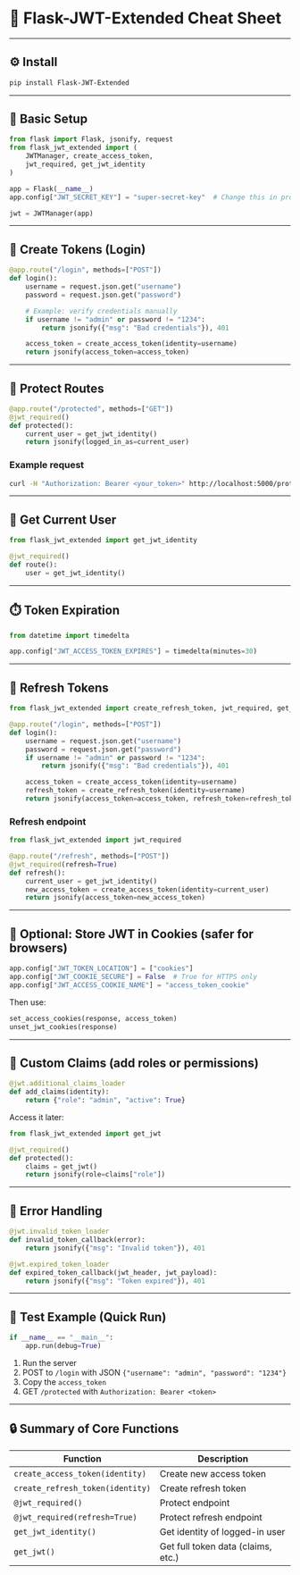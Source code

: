 # 🧠 **Flask-JWT-Extended Cheat Sheet**

---

## ⚙️ Install

```bash
pip install Flask-JWT-Extended
```

---

## 🚀 Basic Setup

```python
from flask import Flask, jsonify, request
from flask_jwt_extended import (
    JWTManager, create_access_token,
    jwt_required, get_jwt_identity
)

app = Flask(__name__)
app.config["JWT_SECRET_KEY"] = "super-secret-key"  # Change this in production!

jwt = JWTManager(app)
```

---

## 🔑 Create Tokens (Login)

```python
@app.route("/login", methods=["POST"])
def login():
    username = request.json.get("username")
    password = request.json.get("password")

    # Example: verify credentials manually
    if username != "admin" or password != "1234":
        return jsonify({"msg": "Bad credentials"}), 401

    access_token = create_access_token(identity=username)
    return jsonify(access_token=access_token)
```

---

## 🧩 Protect Routes

```python
@app.route("/protected", methods=["GET"])
@jwt_required()
def protected():
    current_user = get_jwt_identity()
    return jsonify(logged_in_as=current_user)
```

### Example request

```bash
curl -H "Authorization: Bearer <your_token>" http://localhost:5000/protected
```

---

## 🧭 Get Current User

```python
from flask_jwt_extended import get_jwt_identity

@jwt_required()
def route():
    user = get_jwt_identity()
```

---

## ⏱️ Token Expiration

```python
from datetime import timedelta

app.config["JWT_ACCESS_TOKEN_EXPIRES"] = timedelta(minutes=30)
```

---

## 🔁 Refresh Tokens

```python
from flask_jwt_extended import create_refresh_token, jwt_required, get_jwt_identity, create_access_token

@app.route("/login", methods=["POST"])
def login():
    username = request.json.get("username")
    password = request.json.get("password")
    if username != "admin" or password != "1234":
        return jsonify({"msg": "Bad credentials"}), 401

    access_token = create_access_token(identity=username)
    refresh_token = create_refresh_token(identity=username)
    return jsonify(access_token=access_token, refresh_token=refresh_token)
```

### Refresh endpoint

```python
from flask_jwt_extended import jwt_required

@app.route("/refresh", methods=["POST"])
@jwt_required(refresh=True)
def refresh():
    current_user = get_jwt_identity()
    new_access_token = create_access_token(identity=current_user)
    return jsonify(access_token=new_access_token)
```

---

## 🍪 Optional: Store JWT in Cookies (safer for browsers)

```python
app.config["JWT_TOKEN_LOCATION"] = ["cookies"]
app.config["JWT_COOKIE_SECURE"] = False  # True for HTTPS only
app.config["JWT_ACCESS_COOKIE_NAME"] = "access_token_cookie"
```

Then use:

```python
set_access_cookies(response, access_token)
unset_jwt_cookies(response)
```

---

## 🧰 Custom Claims (add roles or permissions)

```python
@jwt.additional_claims_loader
def add_claims(identity):
    return {"role": "admin", "active": True}
```

Access it later:

```python
from flask_jwt_extended import get_jwt

@jwt_required()
def protected():
    claims = get_jwt()
    return jsonify(role=claims["role"])
```

---

## 🚨 Error Handling

```python
@jwt.invalid_token_loader
def invalid_token_callback(error):
    return jsonify({"msg": "Invalid token"}), 401

@jwt.expired_token_loader
def expired_token_callback(jwt_header, jwt_payload):
    return jsonify({"msg": "Token expired"}), 401
```

---

## 🧪 Test Example (Quick Run)

```python
if __name__ == "__main__":
	app.run(debug=True)
```

1. Run the server
2. POST to `/login` with JSON `{"username": "admin", "password": "1234"}`
3. Copy the `access_token`
4. GET `/protected` with
    `Authorization: Bearer <token>`

---

## 🔒 Summary of Core Functions

| Function                         | Description                        |
| -------------------------------- | ---------------------------------- |
| `create_access_token(identity)`  | Create new access token            |
| `create_refresh_token(identity)` | Create refresh token               |
| `@jwt_required()`                | Protect endpoint                   |
| `@jwt_required(refresh=True)`    | Protect refresh endpoint           |
| `get_jwt_identity()`             | Get identity of logged-in user     |
| `get_jwt()`                      | Get full token data (claims, etc.) |